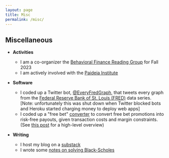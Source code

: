 ```yaml
---
layout: page
title: Misc
permalink: /misc/
---
```




## Miscellaneous


* **Activities**
	* I am a co-organizer the <a href="https://sites.google.com/view/behavioral-finance-group/">Behavioral Finance Reading Group</a> for Fall 2023
	* I am actively involved with the <a href="https://www.paideiainstitute.org/">Paideia Institute</a>


* **Software**
	* I coded up a Twitter bot, <a href="https://www.twitter.com/everyFREDgraph">@EveryFredGraph</a>, that tweets every graph from the <a href="https://fred.stlouisfed.org">Federal Reserve Bank of St. Louis (FRED)</a> data series. [Note: unfortunately this was shut down when Twitter blocked bots and Heroku started charging money to deploy web apps]
	* I coded up a "free bet" <a href="https://benmarrow.shinyapps.io/free_bet_converter/">converter</a> to convert free bet promotions into risk-free payouts, given transaction costs and margin constraints. (See <a href="https://benmarrow.notion.site/Optimizing-Sports-Bets-1a8c0b37a03846dd8164b055c4a620e5">this post</a> for a high-level overview)


* **Writing**
	* I host my blog on a <a href="https://benmarrow.substack.com">substack</a> 
	* I wrote some <a href="https://benmarrow.com/pdfs/black_scholes.pdf">notes on solving Black-Scholes</a>


	


